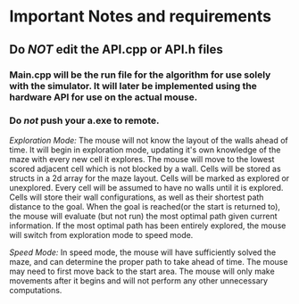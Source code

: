# Important Notes and requirements
## Do *NOT* edit the API.cpp or API.h files
### Main.cpp will be the run file for the algorithm for use solely with the simulator. It will later be implemented using the hardware API for use on the actual mouse.
### Do *not* push your a.exe to remote.

*Exploration Mode:*
The mouse will not know the layout of the walls ahead of time. It will begin in exploration mode, updating it's own knowledge of the maze with every new cell it explores.
The mouse will move to the lowest scored adjacent cell which is not blocked by a wall.
Cells will be stored as structs in a 2d array for the maze layout.
Cells will be marked as explored or unexplored. Every cell will be assumed to have no walls until it is explored.
Cells will store their wall configurations, as well as their shortest path distance to the goal.
When the goal is reached(or the start is returned to), the mouse will evaluate (but not run) the most optimal path given current information. If the most optimal path has been entirely explored, the mouse will switch from exploration mode to speed mode.

*Speed Mode:*
In speed mode, the mouse will have sufficiently solved the maze, and can determine the proper path to take ahead of time.
The mouse may need to first move back to the start area.
The mouse will only make movements after it begins and will not perform any other unnecessary computations.
